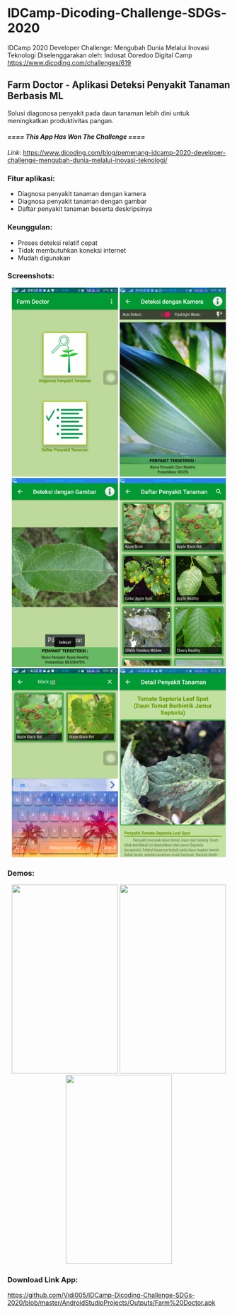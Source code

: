 # IDCamp-Dicoding-Challenge-SDGs-2020
IDCamp 2020 Developer Challenge: Mengubah Dunia Melalui Inovasi Teknologi Diselenggarakan oleh: Indosat Ooredoo Digital Camp
https://www.dicoding.com/challenges/619
<br>
## Farm Doctor - Aplikasi Deteksi Penyakit Tanaman Berbasis ML
Solusi diagonosa penyakit pada daun tanaman lebih dini untuk meningkatkan produktivitas pangan.
#### <i>==== This App Has Won The Challenge ====</i>
<i>Link:</i> https://www.dicoding.com/blog/pemenang-idcamp-2020-developer-challenge-mengubah-dunia-melalui-inovasi-teknologi/
### Fitur aplikasi:
- Diagnosa penyakit tanaman dengan kamera
- Diagnosa penyakit tanaman dengan gambar
- Daftar penyakit tanaman beserta deskripsinya
### Keunggulan:
- Proses deteksi relatif cepat
- Tidak membutuhkan koneksi internet
- Mudah digunakan
### Screenshots:
<p align="center">
  <img src="https://github.com/Vidi005/IDCamp-Dicoding-Challenge-SDGs-2020/blob/master/AndroidStudioProjects/Screenshots/Screenshot_2020-08-31-21-35-36-99.png" width="240" height="427"> 
  <img src="https://github.com/Vidi005/IDCamp-Dicoding-Challenge-SDGs-2020/blob/master/AndroidStudioProjects/Screenshots/Screenshot_2020-08-31-21-29-42-46.png" width="240" height="427">
  <img src="https://github.com/Vidi005/IDCamp-Dicoding-Challenge-SDGs-2020/blob/master/AndroidStudioProjects/Screenshots/Screenshot_2020-09-01-09-35-57-10.png" width="240" height="427">
  <img src="https://github.com/Vidi005/IDCamp-Dicoding-Challenge-SDGs-2020/blob/master/AndroidStudioProjects/Screenshots/Screenshot_2020-08-31-21-36-20-86.png" width="240" height="427">
  <img src="https://github.com/Vidi005/IDCamp-Dicoding-Challenge-SDGs-2020/blob/master/AndroidStudioProjects/Screenshots/Screenshot_2020-08-31-21-36-59-07.png" width="240" height="427">
  <img src="https://github.com/Vidi005/IDCamp-Dicoding-Challenge-SDGs-2020/blob/master/AndroidStudioProjects/Screenshots/Screenshot_2020-08-31-21-37-43-69.png" width="240" height="427">
</p>

### Demos:
<p align="center">
  <img src="https://github.com/Vidi005/IDCamp-Dicoding-Challenge-SDGs-2020/blob/master/AndroidStudioProjects/Screenshots/ezgif1.gif" width="240" height="427">
  <img src="https://github.com/Vidi005/IDCamp-Dicoding-Challenge-SDGs-2020/blob/master/AndroidStudioProjects/Screenshots/ezgif2.gif" width="240" height="427">
  <img src="https://github.com/Vidi005/IDCamp-Dicoding-Challenge-SDGs-2020/blob/master/AndroidStudioProjects/Screenshots/ezgif3.gif" width="240" height="427">
</p>

### Download Link App:
https://github.com/Vidi005/IDCamp-Dicoding-Challenge-SDGs-2020/blob/master/AndroidStudioProjects/Outputs/Farm%20Doctor.apk
